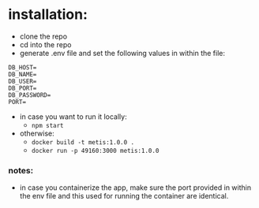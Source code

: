 # installation:
- clone the repo
- cd into the repo
- generate .env file and set the following values in within the file:

```
DB_HOST=
DB_NAME=
DB_USER=
DB_PORT=
DB_PASSWORD=
PORT=
```

- in case you want to run it locally:
    - ```npm start``` 
- otherwise:
    - ```docker build -t metis:1.0.0 .```
    - ```docker run -p 49160:3000 metis:1.0.0```

### notes:
- in case you containerize the app, make sure the port provided in within the env file and this used for running the container are identical.
